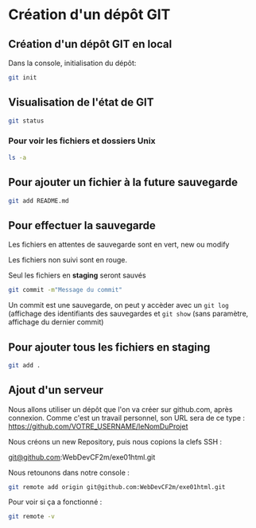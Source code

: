 # Création d'un dépôt GIT

## Création d'un dépôt GIT en local

Dans la console, initialisation du dépôt:

```bash
git init
```
## Visualisation de l'état de GIT

```bash
git status
```

### Pour voir les fichiers et dossiers Unix

```bash
ls -a
```

## Pour ajouter un fichier à la future sauvegarde

```bash
git add README.md
```

## Pour effectuer la sauvegarde

Les fichiers en attentes de sauvegarde sont en vert, new ou modify

Les fichiers non suivi sont en rouge.

Seul les fichiers en **staging** seront sauvés

```bash
git commit -m"Message du commit"
```

Un commit est une sauvegarde, on peut y accèder 
avec un `git log` (affichage des identifiants des sauvegardes
et `git show` (sans paramètre, affichage du dernier commit)

## Pour ajouter tous les fichiers en staging

```bash
git add .
```

## Ajout d'un serveur 

Nous allons utiliser un dépôt que l'on va créer sur github.com,
après connexion. Comme c'est un travail personnel, son URL sera
 de ce type : https://github.com/VOTRE_USERNAME/leNomDuProjet

Nous créons un new Repository, puis nous copions la clefs SSH :

git@github.com:WebDevCF2m/exe01html.git


Nous retounons dans notre console :

```bash
git remote add origin git@github.com:WebDevCF2m/exe01html.git
```

Pour voir si ça a fonctionné :

```bash
git remote -v
```
